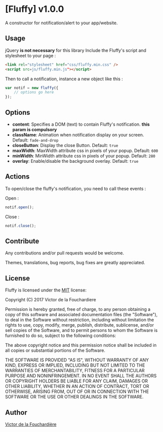 # [Fluffy] v1.0.0

A constructor for notification/alert to your app/website.

## Usage

jQuery __is not necessary__ for this library
Include the Fluffy's script and stylesheet to your page :

```html
<link rel="stylesheet" href="css/fluffy.min.css" />
<script src=js/fluffy.min.js"></script>
```

Then to call a notification, instance a new object like this :

```js
var notif = new fluffy({
    // options go here
});
```
## Options

* __content__:  Specifies a DOM (text) to contain Fluffy's notification. __this param is compulsory__
* __className__: Animation when notification display on your screen. Default: `fade-and-drop`
* __closeButton__: Display the close Button. Default: `true`
* __maxWidth__:  MaxWidth attribute css in pixels of your popup. Default: `600`
* __minWidth__: MinWidth attribute css in pixels of your popup. Default: `280`
* __overlay__: Enable/disable the background overlay. Default: `true`

## Actions

To open/close the fluffy's notification, you need to call these events : 

Open : 
```js
notif.open();
```

Close : 
```js
notif.close();
```

## Contribute

Any contributions and/or pull requests would be welcome.

Themes, translations, bug reports, bug fixes are greatly appreciated.

## License

Fluffy is licensed under the [MIT](http://www.opensource.org/licenses/mit-license.php) license:

Copyright (C) 2017 Victor de la Fouchardiere

Permission is hereby granted, free of charge, to any person obtaining a copy of this software and associated documentation files (the "Software"), to deal in the Software without restriction, including without limitation the rights to use, copy, modify, merge, publish, distribute, sublicense, and/or sell copies of the Software, and to permit persons to whom the Software is furnished to do so, subject to the following conditions:

The above copyright notice and this permission notice shall be included in all copies or substantial portions of the Software.

THE SOFTWARE IS PROVIDED "AS IS", WITHOUT WARRANTY OF ANY KIND, EXPRESS OR IMPLIED, INCLUDING BUT NOT LIMITED TO THE WARRANTIES OF MERCHANTABILITY, FITNESS FOR A PARTICULAR PURPOSE AND NONINFRINGEMENT. IN NO EVENT SHALL THE AUTHORS OR COPYRIGHT HOLDERS BE LIABLE FOR ANY CLAIM, DAMAGES OR OTHER LIABILITY, WHETHER IN AN ACTION OF CONTRACT, TORT OR OTHERWISE, ARISING FROM, OUT OF OR IN CONNECTION WITH THE SOFTWARE OR THE USE OR OTHER DEALINGS IN THE SOFTWARE.

## Author
[Victor de la Fouchardière](http://www.victor-de-la-fouchardiere.fr/)
